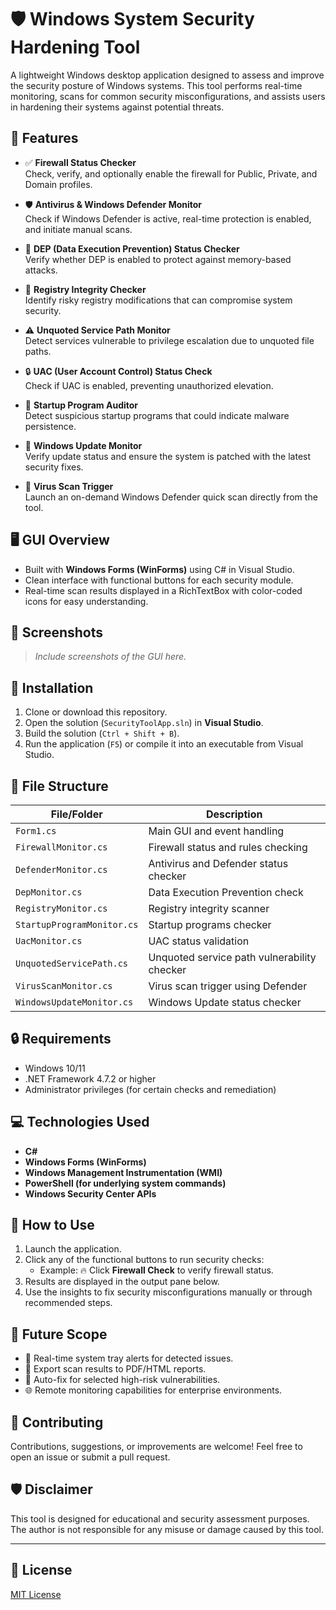 # 🛡️ Windows System Security Hardening Tool

A lightweight Windows desktop application designed to assess and improve the security posture of Windows systems. This tool performs real-time monitoring, scans for common security misconfigurations, and assists users in hardening their systems against potential threats.

## 🚀 Features

- ✅ **Firewall Status Checker**  
Check, verify, and optionally enable the firewall for Public, Private, and Domain profiles.

- 🛡️ **Antivirus & Windows Defender Monitor**  
Check if Windows Defender is active, real-time protection is enabled, and initiate manual scans.

- 💾 **DEP (Data Execution Prevention) Status Checker**  
Verify whether DEP is enabled to protect against memory-based attacks.

- 🧾 **Registry Integrity Checker**  
Identify risky registry modifications that can compromise system security.

- ⚠️ **Unquoted Service Path Monitor**  
Detect services vulnerable to privilege escalation due to unquoted file paths.

- 🔒 **UAC (User Account Control) Status Check**  
Check if UAC is enabled, preventing unauthorized elevation.

- 🚀 **Startup Program Auditor**  
Detect suspicious startup programs that could indicate malware persistence.

- 🔄 **Windows Update Monitor**  
Verify update status and ensure the system is patched with the latest security fixes.

- 🧪 **Virus Scan Trigger**  
Launch an on-demand Windows Defender quick scan directly from the tool.

## 🖥️ GUI Overview

- Built with **Windows Forms (WinForms)** using C# in Visual Studio.
- Clean interface with functional buttons for each security module.
- Real-time scan results displayed in a RichTextBox with color-coded icons for easy understanding.

## 📸 Screenshots

> _Include screenshots of the GUI here._

## 🔧 Installation

1. Clone or download this repository.
2. Open the solution (`SecurityToolApp.sln`) in **Visual Studio**.
3. Build the solution (`Ctrl + Shift + B`).
4. Run the application (`F5`) or compile it into an executable from Visual Studio.

## 📂 File Structure

| File/Folder               | Description                                  |
|---------------------------|----------------------------------------------|
| `Form1.cs`                | Main GUI and event handling                 |
| `FirewallMonitor.cs`      | Firewall status and rules checking          |
| `DefenderMonitor.cs`      | Antivirus and Defender status checker       |
| `DepMonitor.cs`           | Data Execution Prevention check             |
| `RegistryMonitor.cs`      | Registry integrity scanner                  |
| `StartupProgramMonitor.cs`| Startup programs checker                    |
| `UacMonitor.cs`           | UAC status validation                       |
| `UnquotedServicePath.cs`  | Unquoted service path vulnerability checker |
| `VirusScanMonitor.cs`     | Virus scan trigger using Defender           |
| `WindowsUpdateMonitor.cs` | Windows Update status checker               |

## 🔒 Requirements

- Windows 10/11
- .NET Framework 4.7.2 or higher
- Administrator privileges (for certain checks and remediation)

## 💻 Technologies Used

- **C#**
- **Windows Forms (WinForms)**
- **Windows Management Instrumentation (WMI)**
- **PowerShell (for underlying system commands)**
- **Windows Security Center APIs**

## 🚦 How to Use

1. Launch the application.
2. Click any of the functional buttons to run security checks:
   - Example: 🔥 Click **Firewall Check** to verify firewall status.
3. Results are displayed in the output pane below.
4. Use the insights to fix security misconfigurations manually or through recommended steps.

## 🎯 Future Scope

- 🔔 Real-time system tray alerts for detected issues.
- 📝 Export scan results to PDF/HTML reports.
- 🔄 Auto-fix for selected high-risk vulnerabilities.
- 🌐 Remote monitoring capabilities for enterprise environments.

## 🤝 Contributing

Contributions, suggestions, or improvements are welcome! Feel free to open an issue or submit a pull request.

## 🛡️ Disclaimer

This tool is designed for educational and security assessment purposes. The author is not responsible for any misuse or damage caused by this tool.

---

## 📜 License

[MIT License](LICENSE)
